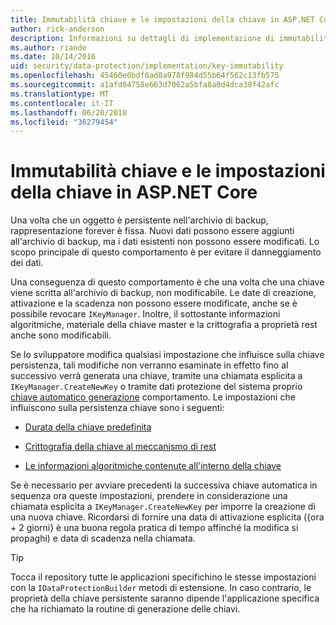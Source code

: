 ```yaml
---
title: Immutabilità chiave e le impostazioni della chiave in ASP.NET Core
author: rick-anderson
description: Informazioni su dettagli di implementazione di immutabilità chiave ASP.NET Core Data Protection API.
ms.author: riande
ms.date: 10/14/2016
uid: security/data-protection/implementation/key-immutability
ms.openlocfilehash: 45460e0bdf6ad0a978f984d55b64f562c13fb575
ms.sourcegitcommit: a1afd04758e663d7062a5bfa8a0d4dca38f42afc
ms.translationtype: MT
ms.contentlocale: it-IT
ms.lasthandoff: 06/20/2018
ms.locfileid: "36279454"
---
```

# <a name="key-immutability-and-key-settings-in-aspnet-core"></a>Immutabilità chiave e le impostazioni della chiave in ASP.NET Core

Una volta che un oggetto è persistente nell'archivio di backup, rappresentazione forever è fissa. Nuovi dati possono essere aggiunti all'archivio di backup, ma i dati esistenti non possono essere modificati. Lo scopo principale di questo comportamento è per evitare il danneggiamento dei dati.

Una conseguenza di questo comportamento è che una volta che una chiave viene scritta all'archivio di backup, non modificabile. Le date di creazione, attivazione e la scadenza non possono essere modificate, anche se è possibile revocare `IKeyManager`. Inoltre, il sottostante informazioni algoritmiche, materiale della chiave master e la crittografia a proprietà rest anche sono modificabili.

Se lo sviluppatore modifica qualsiasi impostazione che influisce sulla chiave persistenza, tali modifiche non verranno esaminate in effetto fino al successivo verrà generata una chiave, tramite una chiamata esplicita a `IKeyManager.CreateNewKey` o tramite dati protezione del sistema proprio [chiave automatico generazione](xref:security/data-protection/implementation/key-management#data-protection-implementation-key-management) comportamento. Le impostazioni che influiscono sulla persistenza chiave sono i seguenti:

* [Durata della chiave predefinita](xref:security/data-protection/implementation/key-management#data-protection-implementation-key-management)

* [Crittografia della chiave al meccanismo di rest](xref:security/data-protection/implementation/key-encryption-at-rest#data-protection-implementation-key-encryption-at-rest)

* [Le informazioni algoritmiche contenute all'interno della chiave](xref:security/data-protection/configuration/overview#changing-algorithms-with-usecryptographicalgorithms)

Se è necessario per avviare precedenti la successiva chiave automatica in sequenza ora queste impostazioni, prendere in considerazione una chiamata esplicita a `IKeyManager.CreateNewKey` per imporre la creazione di una nuova chiave. Ricordarsi di fornire una data di attivazione esplicita ({ora + 2 giorni} è una buona regola pratica di tempo affinché la modifica si propaghi) e data di scadenza nella chiamata.

>[!TIP]
> Tocca il repository tutte le applicazioni specifichino le stesse impostazioni con la `IDataProtectionBuilder` metodi di estensione. In caso contrario, le proprietà della chiave persistente saranno dipende l'applicazione specifica che ha richiamato la routine di generazione delle chiavi.
